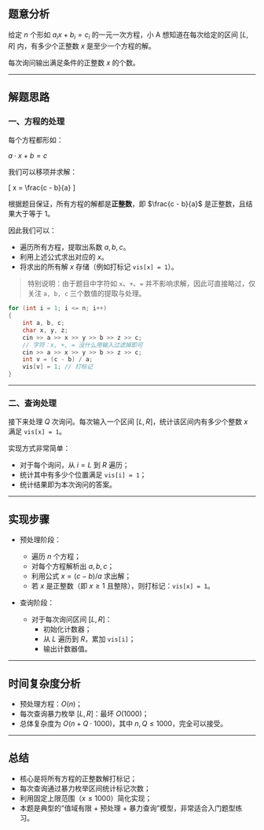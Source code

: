 ## 题意分析

给定 $n$ 个形如 $a_ix + b_i = c_i$ 的一元一次方程，小 A 想知道在每次给定的区间 $[L, R]$ 内，有多少个正整数 $x$ 是至少一个方程的解。

每次询问输出满足条件的正整数 $x$ 的个数。

---

## 解题思路

### 一、方程的处理

每个方程都形如：

$a\cdot x + b = c$


我们可以移项并求解：

\[
x = \frac{c - b}{a}
\]

根据题目保证，所有方程的解都是**正整数**，即 $\frac{c - b}{a}$ 是正整数，且结果大于等于 1。

因此我们可以：

- 遍历所有方程，提取出系数 $a, b, c$。
- 利用上述公式求出对应的 $x$。
- 将求出的所有解 $x$ 存储（例如打标记 `vis[x] = 1`）。

> 特别说明：由于题目中字符如 `x`、`+`、`=` 并不影响求解，因此可直接略过，仅关注 `a, b, c` 三个数值的提取与处理。

```cpp
for (int i = 1; i <= n; i++)
{
    int a, b, c;
	char x, y, z;
	cin >> a >> x >> y >> b >> z >> c;
    // 字符：x, +, = 没什么用输入过滤掉即可
    cin >> a >> x >> y >> b >> z >> c;
    int v = (c - b) / a;
    vis[v] = 1; // 打标记
}
```

---

### 二、查询处理

接下来处理 $Q$ 次询问。每次输入一个区间 $[L, R]$，统计该区间内有多少个整数 $x$ 满足 `vis[x] = 1`。

实现方式非常简单：

- 对于每个询问，从 $i = L$ 到 $R$ 遍历；
- 统计其中有多少个位置满足 `vis[i] = 1`；
- 统计结果即为本次询问的答案。

---

## 实现步骤

- 预处理阶段：
     - 遍历 $n$ 个方程；
     - 对每个方程解析出 $a, b, c$；
     - 利用公式 $x = (c - b) / a$ 求出解；
     - 若 $x$ 是正整数（即 $x \geq 1$ 且整除），则打标记：`vis[x] = 1`。

- 查询阶段：
     - 对于每次询问区间 $[L, R]$：
         - 初始化计数器；
         - 从 $L$ 遍历到 $R$，累加 `vis[i]`；
         - 输出计数器值。

---

## 时间复杂度分析

- 预处理方程：$O(n)$；
- 每次查询暴力枚举 $[L, R]$：最坏 $O(1000)$；
- 总体复杂度为 $O(n + Q \cdot 1000)$，其中 $n, Q \leq 1000$，完全可以接受。

---

## 总结

- 核心是将所有方程的正整数解打标记；
- 每次查询通过暴力枚举区间统计标记次数；
- 利用固定上限范围（$x \leq 1000$）简化实现；
- 本题是典型的“值域有限 + 预处理 + 暴力查询”模型，非常适合入门题型练习。
